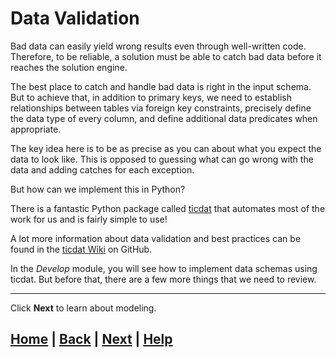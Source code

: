 # Data Validation

Bad data can easily yield wrong results even through well-written code. Therefore, to be reliable, a solution must be able to catch bad data before it reaches the solution engine.

The best place to catch and handle bad data is right in the input schema.
But to achieve that, in addition to primary keys, we need to establish relationships between tables via foreign key constraints, precisely define the data type of every column, and define additional data predicates when appropriate.

The key idea here is to be as precise as you can about what you expect the data to look like. This is opposed to guessing what can go wrong with the data and adding catches for each exception.

But how can we implement this in Python?

There is a fantastic Python package called [ticdat][ticdat_website] that automates most of the work for us and is fairly simple to use!

A lot more information about data validation and best practices can be found in the [ticdat Wiki][ticdat_wiki] on GitHub.

[ticdat_website]: https://pypi.org/project/ticdat/
[ticdat_wiki]: https://github.com/ticdat/ticdat/wiki

In the *Develop* module, you will see how to implement data schemas using ticdat. But before that, there are a few more things that we need to review.

------------------------------------------------------------------------------

Click **Next** to learn about modeling.

## [Home][home] | [Back][back] | [Next][next] | [Help][help]

[home]: ../../README.md
[back]: ../3_development_instance/README.md
[next]: ../5_modeling/README.md
[help]: ../../0_help/README.md
